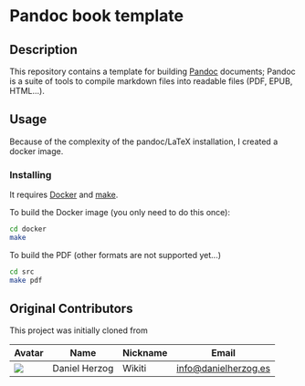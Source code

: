 # Pandoc book template

## Description

This repository contains a template for building [Pandoc](http://pandoc.org/) documents;
Pandoc is a suite of tools to compile markdown files into readable files (PDF, EPUB, HTML...).

## Usage

Because of the complexity of the pandoc/LaTeX installation, I created a docker image.

### Installing

It requires [Docker](https://www.docker.com/) and [make](https://www.gnu.org/software/make/).

To build the Docker image (you only need to do this once):

```sh
cd docker
make
```


To build the PDF (other formats are not supported yet...)

```sh
cd src
make pdf
```

## Original Contributors

This project was initially cloned from

| Avatar | Name | Nickname | Email |
| ------ | ---- | -------- | ----- |
| ![](http://www.gravatar.com/avatar/2ae6d81e0605177ba9e17b19f54e6b6c.jpg?s=64)  | Daniel Herzog | Wikiti | [info@danielherzog.es](mailto:info@danielherzog.es)
